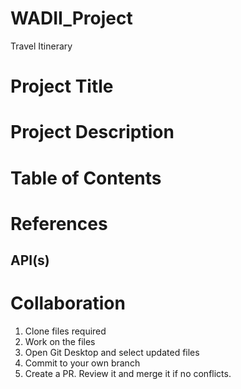 # WADII_Project
 Travel Itinerary

# Project Title

# Project Description

# Table of Contents

# References

## API(s)

# Collaboration
1. Clone files required
2. Work on the files
3. Open Git Desktop and select updated files
4. Commit to your own branch
5. Create a PR. Review it and merge it if no conflicts.
